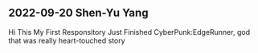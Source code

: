 ## 2022-09-20 Shen-Yu Yang
Hi 
This My First Responsitory
Just Finished CyberPunk:EdgeRunner, god that was really heart-touched story
